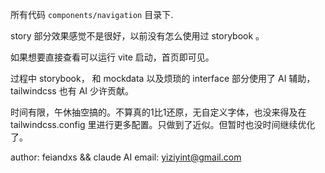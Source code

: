 所有代码 `components/navigation` 目录下.

story 部分效果感觉不是很好，以前没有怎么使用过 storybook 。

如果想要直接查看可以运行 vite 启动，首页即可见。

过程中 storybook， 和 mockdata 以及烦琐的 interface 部分使用了 AI 辅助， tailwindcss 也有 AI 少许贡献。

时间有限，午休抽空搞的。不算真的1比1还原，无自定义字体，也没来得及在 tailwindcss.config 里进行更多配置。只做到了近似。但暂时也没时间继续优化了。



author: feiandxs && claude AI
email: yiziyint@gmail.com
